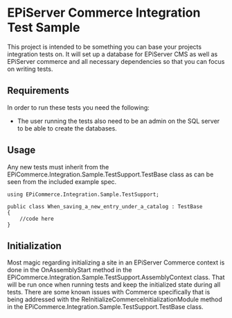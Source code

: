 # EPiServer Commerce Integration Test Sample

This project is intended to be something you can base your projects integration tests on. It will set up a database for EPiServer CMS as well as EPiServer commerce and all necessary dependencies so that you can focus on writing tests.

## Requirements
In order to run these tests you need the following:

 * The user running the tests also need to be an admin on the SQL server to be able to create the databases.

## Usage
Any new tests must inherit from the EPiCommerce.Integration.Sample.TestSupport.TestBase class as can be seen from the included example spec.

```
using EPiCommerce.Integration.Sample.TestSupport;

public class When_saving_a_new_entry_under_a_catalog : TestBase
{
    //code here
}
```

## Initialization
Most magic regarding initializing a site in an EPiServer Commerce context is done in the OnAssemblyStart method in the EPiCommerce.Integration.Sample.TestSupport.AssemblyContext class. That will be run once when running tests and keep the initialized state during all tests. There are some known issues with Commerce specifically that is being addressed with the ReInitializeCommerceInitializationModule method in the EPiCommerce.Integration.Sample.TestSupport.TestBase class.

